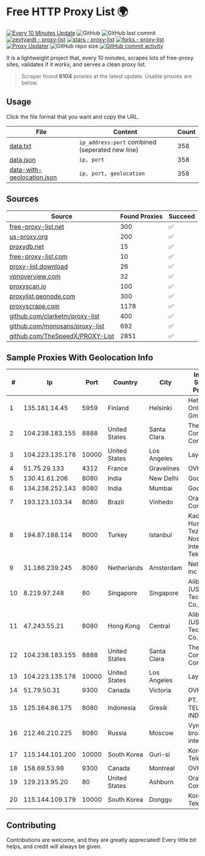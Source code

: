 
# Free HTTP Proxy List 🌍

[![Every 10 Minutes Update](https://github.com/mertguvencli/http-proxy-list/actions/workflows/main.yml/badge.svg?branch=main)](https://github.com/mertguvencli/http-proxy-list/actions/workflows/main.yml)
![GitHub](https://img.shields.io/github/license/mertguvencli/http-proxy-list)
![GitHub last commit](https://img.shields.io/github/last-commit/mertguvencli/http-proxy-list)
[![zevtyardt - proxy-list](https://img.shields.io/static/v1?label=zevtyardt&message=proxy-list&color=blue&logo=github)](https://github.com/zevtyardt/proxy-list "Go to GitHub repo")
[![stars - proxy-list](https://img.shields.io/github/stars/zevtyardt/proxy-list?style=social)](https://github.com/zevtyardt/proxy-list)
[![forks - proxy-list](https://img.shields.io/github/forks/zevtyardt/proxy-list?style=social)](https://github.com/zevtyardt/proxy-list)
[![Proxy Updater](https://github.com/zevtyardt/proxy-list/workflows/Proxy%20Updater/badge.svg)](https://github.com/zevtyardt/proxy-list/actions?query=workflow:"Proxy+Updater")
![GitHub repo size](https://img.shields.io/github/repo-size/zevtyardt/proxy-list)
[![GitHub commit activity](https://img.shields.io/github/commit-activity/m/zevtyardt/proxy-list?logo=commits)](https://github.com/zevtyardt/proxy-list/commits/main)

It is a lightweight project that, every 10 minutes, scrapes lots of free-proxy sites, validates if it works, and serves a clean proxy list.

> Scraper found **6104** proxies at the latest update. Usable proxies are below.

## Usage

Click the file format that you want and copy the URL.

|File|Content|Count|
|----|-------|-----|
|[data.txt](https://raw.githubusercontent.com/mertguvencli/http-proxy-list/main/proxy-list/data.txt)|`ip_address:port` combined (seperated new line)|358|
|[data.json](https://raw.githubusercontent.com/mertguvencli/http-proxy-list/main/proxy-list/data.json)|`ip, port`|358|
|[data-with-geolocation.json](https://raw.githubusercontent.com/mertguvencli/http-proxy-list/main/proxy-list/data-with-geolocation.json)|`ip, port, geolocation`|358|

## Sources

|Source|Found Proxies|Succeed|
|------|-------------|-------|
|[free-proxy-list.net](https://free-proxy-list.net)|300|✅|
|[us-proxy.org](https://www.us-proxy.org)|200|✅|
|[proxydb.net](http://proxydb.net)|15|✅|
|[free-proxy-list.com](https://free-proxy-list.com/?page=&port=&type%5B%5D=http&type%5B%5D=https&up_time=0&search=Search)|10|✅|
|[proxy-list.download](https://www.proxy-list.download/HTTP)|26|✅|
|[vpnoverview.com](https://vpnoverview.com/privacy/anonymous-browsing/free-proxy-servers)|32|✅|
|[proxyscan.io](https://www.proxyscan.io)|100|✅|
|[proxylist.geonode.com](https://proxylist.geonode.com/api/proxy-list?limit=300&page=1&sort_by=lastChecked&sort_type=desc&protocols=http,https)|300|✅|
|[proxyscrape.com](https://api.proxyscrape.com/v2/?request=displayproxies&protocol=http&timeout=10000&country=all&ssl=all&anonymity=all)|1178|✅|
|[github.com/clarketm/proxy-list](https://raw.githubusercontent.com/clarketm/proxy-list/master/proxy-list-raw.txt)|400|✅|
|[github.com/monosans/proxy-list](https://raw.githubusercontent.com/monosans/proxy-list/main/proxies/http.txt)|692|✅|
|[github.com/TheSpeedX/PROXY-List](https://raw.githubusercontent.com/TheSpeedX/PROXY-List/master/http.txt)|2851|✅|


## Sample Proxies With Geolocation Info

|#|Ip|Port|Country|City|Internet Service Provider|
|-|--|----|-------|----|-------------------------|
|1|135.181.14.45|5959|Finland|Helsinki|Hetzner Online GmbH|
|2|104.238.183.155|8888|United States|Santa Clara|The Constant Company|
|3|104.223.135.178|10000|United States|Los Angeles|LayerHost|
|4|51.75.29.133|4312|France|Gravelines|OVH SAS|
|5|130.41.61.206|8080|India|New Delhi|Google LLC|
|6|134.238.252.143|8080|India|Mumbai|Google LLC|
|7|193.123.103.34|8080|Brazil|Vinhedo|Oracle Corporation|
|8|194.87.188.114|8000|Turkey|Istanbul|Kadir Huseyin Tezcan Nosspeed Internet Teknolojileri|
|9|31.186.239.245|8080|Netherlands|Amsterdam|NetSkope Inc|
|10|8.219.97.248|80|Singapore|Singapore|Alibaba (US) Technology Co., Ltd.|
|11|47.243.55.21|8080|Hong Kong|Central|Alibaba (US) Technology Co., Ltd.|
|12|104.238.183.155|8888|United States|Santa Clara|The Constant Company|
|13|104.223.135.178|10000|United States|Los Angeles|LayerHost|
|14|51.79.50.31|9300|Canada|Victoria|OVH SAS|
|15|125.164.86.175|8080|Indonesia|Gresik|PT. TELKOM INDONESIA|
|16|212.46.210.225|8080|Russia|Moscow|VympelKom broadband internet|
|17|115.144.101.200|10000|South Korea|Guri-si|Korea Telecom|
|18|158.69.53.98|9300|Canada|Montreal|OVH SAS|
|19|129.213.95.20|80|United States|Ashburn|Oracle Corporation|
|20|115.144.109.179|10000|South Korea|Donggu|Korea Telecom|



## Contributing

Contributions are welcome, and they are greatly appreciated! Every
little bit helps, and credit will always be given.

